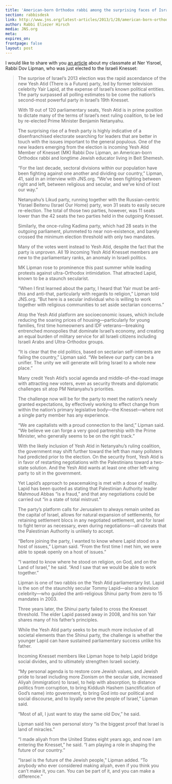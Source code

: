 ```yaml
---
title: 'American-born Orthodox rabbi among the surprising faces of Israel’s future'
section: rabbisdesk
link: http://www.jns.org/latest-articles/2013/1/28/american-born-orthodox-rabbi-among-the-surprising-faces-of-i.html
author: Rabbi Eliezer Hirsch
media: JNS.org
meta:
expires_on:
frontpage: false
layout: post
---
```


I would like to share with you [an article](http://www.jns.org/latest-articles/2013/1/28/american-born-orthodox-rabbi-among-the-surprising-faces-of-i.html) about my classmate at Ner Yisroel, Rabbi Dov Lipman, who was just elected to the Israeli Knesset:

>The surprise of Israel’s 2013 election was the rapid ascendance of the new Yesh Atid (There is a Future) party, led by former television celebrity Yair Lapid, at the expense of Israel’s known political entities. The party surpassed all polling estimates to be come the nation’s second-most powerful party in Israel’s 19th Knesset.
>
>With 19 out of 120 parliamentary seats, Yesh Atid is in prime position to dictate many of the terms of Israel’s next ruling coalition, to be led by re-elected Prime Minister Benjamin Netanyahu.
>
>The surprising rise of a fresh party is highly indicative of a disenfranchised electorate searching for leaders that are better in touch with the issues important to the general populous. One of the new leaders emerging from the election is incoming Yesh Atid Member of Knesset (MK) Rabbi Dov Lipman, an American-born Orthodox rabbi and longtime Jewish educator living in Beit Shemesh.
>
>“For the last decade, sectoral divisions within our population have been fighting against one another and dividing our country,” Lipman, 41, said in an interview with JNS.org. “We’ve been fighting between right and left, between religious and secular, and we’ve kind of lost our way.”
>
>Netanyahu’s Likud party, running together with the Russian-centric Yisrael Beitenu (Israel Our Home) party, won 31 seats to easily secure re-election. The total of those two parties, however, was 11 seats lower than the 42 seats the two parties held in the outgoing Knesset.
>
>Similarly, the once-ruling Kadima party, which had 28 seats in the outgoing parliament, plummeted to near non-existence, and barely crossed the minimum election threshold with only two mandates.
>
>Many of the votes went instead to Yesh Atid, despite the fact that the party is unproven.  All 19 incoming Yesh Atid Knesset members are new to the parliamentary ranks, an anomaly in Israeli politics.
>
>MK Lipman rose to prominence this past summer while leading protests against ultra-Orthodox intimidation. That attracted Lapid, known to be a staunch secularist.
>
>“When I first learned about the party, I heard that Yair must be anti-this and anti-that, particularly with regards to religion,” Lipman told JNS.org. “But here is a secular individual who is willing to work together with religious communities to set aside sectarian concerns.”
>
>Atop the Yesh Atid platform are socioeconomic issues, which include reducing the soaring prices of housing—particularly for young families, first time homeowners and IDF veterans—breaking entrenched monopolies that dominate Israel’s economy, and creating an equal burden of military service for all Israeli citizens including Israeli Arabs and Ultra-Orthodox groups.
>
>“It is clear that the old politics, based on sectarian self-interests are failing the country,” Lipman said. “We believe our party can be a unifier. The unity we will generate will bring Israel to a whole new place.”
>
>Many credit Yesh Atid’s social agenda and middle-of-the-road image with attracting new voters, even as security threats and diplomatic challenges sit atop PM Netanyahu’s priorities.
>
>The challenge now will be for the party to meet the nation’s newly granted expectations, by effectively working to effect change from within the nation’s primary legislative body—the Knesset—where not a single party member has any experience.
>
>“We are capitalists with a proud connection to the land,” Lipman said. “We believe we can forge a very good partnership with the Prime Minister, who generally seems to be on the right track.”
>
>With the likely inclusion of Yesh Atid in Netanyahu’s ruling coalition, the government may shift further toward the left than many pollsters had predicted prior to the election.  On the security front, Yesh Atid is in favor of restarting negotiations with the Palestinians toward a two-state solution.  And the Yesh Atid wants at least one other left-wing party to sit in the government.
>
>Yet Lapid’s approach to peacemaking is met with a dose of reality. Lapid has been quoted as stating that Palestinian Authority leader Mahmoud Abbas “is a fraud,” and that any negotiations could be carried out “in a state of total mistrust.”
>
>The party’s platform calls for Jerusalem to always remain united as the capital of Israel, allows for natural expansion of settlements, for retaining settlement blocs in any negotiated settlement, and for Israel to fight terror as necessary, even during negotiations—all caveats that the Palestinian Authority is unlikely to accept.
>
>“Before joining the party, I wanted to know where Lapid stood on a host of issues,” Lipman said. “From the first time I met him, we were able to speak openly on a host of issues.”
>
>“I wanted to know where he stood on religion, on God, and on the Land of Israel,” he said. “And I saw that we would be able to work together.”
>
>Lipman is one of two rabbis on the Yesh Atid parliamentary list. Lapid is the son of the staunchly secular Tommy Lapid—also a television celebrity—who guided the anti-religious Shinui party from zero to 15 mandates in 2003. 
>
>Three years later, the Shinui party failed to cross the Knesset threshold. The elder Lapid passed away in 2008, and his son Yair shares many of his father’s principles.
>
>While the Yesh Atid party seeks to be much more inclusive of all societal elements than the Shinui party, the challenge is whether the younger Lapid can have sustained parliamentary success unlike his father. 
>
>Incoming Knesset members like Lipman hope to help Lapid bridge social divides, and to ultimately strengthen Israeli society.
>
>“My personal agenda is to restore core Jewish values, and Jewish pride to Israel including more Zionism on the secular side, increased Aliyah (immigration) to Israel, to help with absorption, to distance politics from corruption, to bring Kiddush Hashem (sanctification of God’s name) into government, to bring God into our political and social discourse, and to loyally serve the people of Israel,” Lipman said.
>
>“Most of all, I just want to stay the same old Dov,” he said.
>
>Lipman said his own personal story “is the biggest proof that Israel is land of miracles.”
>
>“I made aliyah from the United States eight years ago, and now I am entering the Knesset,” he said. “I am playing a role in shaping the future of our country.”
>
>“Israel is the future of the Jewish people,” Lipman added. “To anybody who ever considered making aliyah, even if you think you can’t make it, you can. You can be part of it, and you can make a difference.”